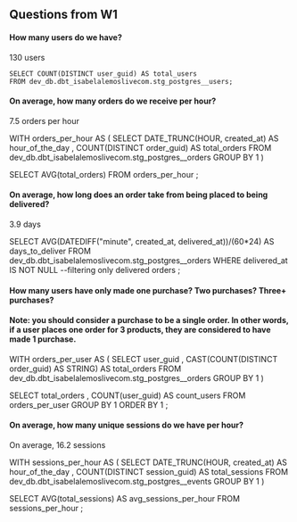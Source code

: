 ## Questions from W1
#### How many users do we have?
130 users

```
SELECT COUNT(DISTINCT user_guid) AS total_users
FROM dev_db.dbt_isabelalemoslivecom.stg_postgres__users;
```


#### On average, how many orders do we receive per hour?
7.5 orders per hour

WITH orders_per_hour AS (
    SELECT
        DATE_TRUNC(HOUR, created_at) AS hour_of_the_day
        , COUNT(DISTINCT order_guid) AS total_orders
    FROM dev_db.dbt_isabelalemoslivecom.stg_postgres__orders
    GROUP BY 1
)

SELECT AVG(total_orders)
FROM orders_per_hour ;

#### On average, how long does an order take from being placed to being delivered?
3.9 days

SELECT AVG(DATEDIFF("minute", created_at, delivered_at))/(60*24) AS days_to_deliver
FROM dev_db.dbt_isabelalemoslivecom.stg_postgres__orders
WHERE delivered_at IS NOT NULL --filtering only delivered orders
;

#### How many users have only made one purchase? Two purchases? Three+ purchases?
#### Note: you should consider a purchase to be a single order. In other words, if a user places one order for 3 products, they are considered to have made 1 purchase.

WITH orders_per_user AS (
    SELECT
        user_guid
        , CAST(COUNT(DISTINCT order_guid) AS STRING) AS total_orders
    FROM dev_db.dbt_isabelalemoslivecom.stg_postgres__orders
    GROUP BY 1
)

SELECT 
    total_orders
    , COUNT(user_guid) AS count_users
FROM orders_per_user
GROUP BY 1
ORDER BY 1
;

#### On average, how many unique sessions do we have per hour?
On average, 16.2 sessions

WITH sessions_per_hour AS (
SELECT
    DATE_TRUNC(HOUR, created_at) AS hour_of_the_day
    , COUNT(DISTINCT session_guid) AS total_sessions
FROM dev_db.dbt_isabelalemoslivecom.stg_postgres__events
GROUP BY 1
)

SELECT AVG(total_sessions) AS avg_sessions_per_hour
FROM sessions_per_hour
;